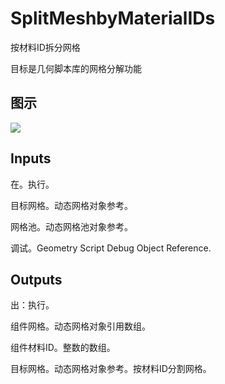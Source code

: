 # SplitMeshbyMaterialIDs

按材料ID拆分网格

目标是几何脚本库的网格分解功能

## 图示

![]($-20221218-19103441.png)

## Inputs

在。执行。

目标网格。动态网格对象参考。

网格池。动态网格池对象参考。

调试。Geometry Script Debug Object Reference.  

## Outputs

出：执行。

组件网格。动态网格对象引用数组。

组件材料ID。整数的数组。

目标网格。动态网格对象参考。按材料ID分割网格。
